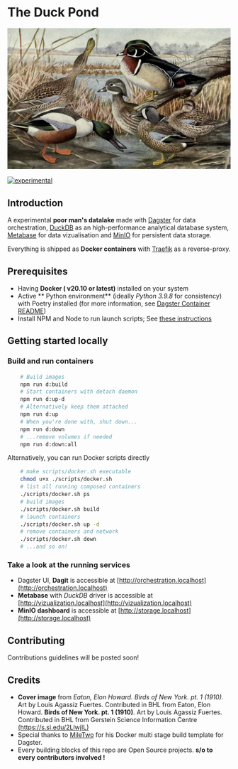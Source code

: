 # The Duck Pond

![Birds of New York(1910).Art by Louis Agassiz Fuertes](/assets/images/ducks.jpg)

[![experimental](http://badges.github.io/stability-badges/dist/experimental.svg)](http://github.com/badges/stability-badges)

## Introduction

A experimental **poor man's datalake** made with [Dagster](https://github.com/dagster-io/dagster) for data orchestration, [DuckDB](https://github.com/duckdb/duckdb) as an high-performance analytical database system, [Metabase](https://github.com/metabase/metabase) for data vizualisation and [MinIO](https://github.com/minio/minio) for persistent data storage.

Everything is shipped as **Docker containers** with [Traefik](https://github.com/traefik/traefik) as a reverse-proxy.

## Prerequisites

- Having **Docker ( v20.10 or latest)** installed on your system
- Active ** Python environment** (ideally _Python 3.9.8_ for consistency) with Poetry installed (for more information, see [Dagster Container README](/dagster/README.md))
- Install NPM and Node to run launch scripts; See [these instructions](https://docs.npmjs.com/downloading-and-installing-node-js-and-npm)

## Getting started locally

### **Build and run** containers

```bash
    # Build images
    npm run d:build
    # Start containers with detach daemon
    npm run d:up-d
    # Alternatively keep them attached
    npm run d:up
    # When you're done with, shut down...
    npm run d:down
    # ...remove volumes if needed
    npm run d:down:all
```

Alternatively, you can run Docker scripts directly

```bash
    # make scripts/docker.sh executable
    chmod u+x ./scripts/docker.sh
    # list all running composed containers
    ./scripts/docker.sh ps
    # build images
    ./scripts/docker.sh build
    # launch containers
    ./scripts/docker.sh up -d
    # remove containers and network
    ./scripts/docker.sh down
    # ...and so on!
```

### Take a look at the running services

- Dagster UI, **Dagit** is accessible at [http://orchestration.localhost](http://orchestration.localhost)
- **Metabase** with _DuckDB_ driver is accessible at [http://vizualization.localhost](http://vizualization.localhost)
- **MinIO dashboard** is accessible at [http://storage.localhost](http://storage.localhost)

## Contributing

Contributions guidelines will be posted soon!

## Credits

- **Cover image** from _Eaton, Elon Howard. Birds of New York. pt. 1 (1910)._ Art by Louis Agassiz Fuertes. Contributed in BHL from Eaton, Elon Howard. **Birds of New York. pt. 1 (1910)**. Art by Louis Agassiz Fuertes. Contributed in BHL from Gerstein Science Information Centre [(https://s.si.edu/2LlwjIL)](https://s.si.edu/2LlwjIL)
- Special thanks to [MileTwo](https://github.com/MileTwo) for his Docker multi stage build template for Dagster.
- Every building blocks of this repo are Open Source projects. **s/o to every contributors involved !**
